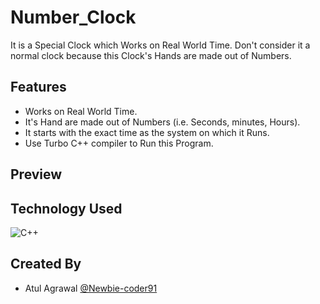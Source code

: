 # Number_Clock
It is a Special Clock which Works on Real World Time. Don't consider it a normal clock because this Clock's Hands are made out of Numbers.


## Features
- Works on Real World Time.
- It's Hand are made out of Numbers (i.e. Seconds, minutes, Hours).
- It starts with the exact time as the system on which it Runs.
- Use Turbo C++ compiler to Run this Program.

## Preview



## Technology Used
![C++](https://img.shields.io/badge/c++-%2300599C.svg?style=for-the-badge&logo=c%2B%2B&logoColor=white)


## Created By

- Atul Agrawal [@Newbie-coder91](https://www.github.com/Newbie-coder91)

